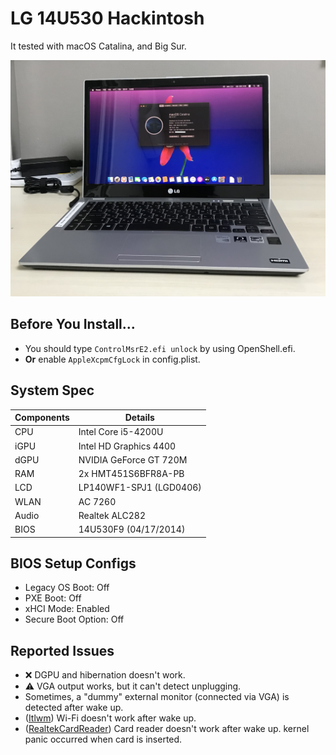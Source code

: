 # LG 14U530 Hackintosh
It tested with macOS Catalina, and Big Sur.

![](Image.jpeg)

## Before You Install...
- You should type `ControlMsrE2.efi unlock` by using OpenShell.efi.
- __Or__ enable `AppleXcpmCfgLock` in config.plist.

## System Spec
| Components | Details |
| - | - |
| CPU | Intel Core i5-4200U |
| iGPU | Intel HD Graphics 4400 |
| dGPU | NVIDIA GeForce GT 720M |
| RAM | 2x HMT451S6BFR8A-PB |
| LCD | LP140WF1-SPJ1 (LGD0406) |
| WLAN | AC 7260 |
| Audio | Realtek ALC282 |
| BIOS | 14U530F9 (04/17/2014) |

## BIOS Setup Configs
- Legacy OS Boot: Off
- PXE Boot: Off
- xHCI Mode: Enabled
- Secure Boot Option: Off

## Reported Issues
- ❌ DGPU and hibernation doesn't work.
- ⚠️ VGA output works, but it can't detect unplugging.
- Sometimes, a "dummy" external monitor (connected via VGA) is detected after wake up.
- ([Itlwm](https://github.com/OpenIntelWireless/itlwm)) Wi-Fi doesn't work after wake up.
- ([RealtekCardReader](https://github.com/0xFireWolf/RealtekCardReader)) Card reader doesn't work after wake up. kernel panic occurred when card is inserted.

